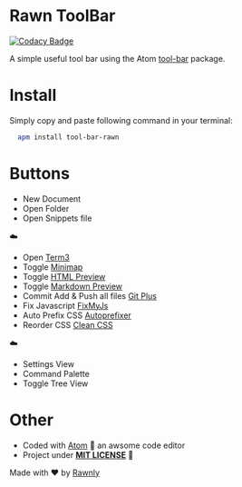 # Rawn ToolBar

[![Codacy Badge](https://api.codacy.com/project/badge/Grade/ada4d1b7e8994ffda387949f05ebd5d2)](https://www.codacy.com/app/fedevitale99/rawn-tool-bar?utm_source=github.com&utm_medium=referral&utm_content=Rawnly/rawn-tool-bar&utm_campaign=badger)

A simple useful tool bar using the Atom [tool-bar](https://atom.io/packages/tool-bar) package.

# Install
Simply copy and paste following command in your terminal:

```bash
  apm install tool-bar-rawn
```


# Buttons

- New Document
- Open Folder
- Open Snippets file

:cloud:

- Open [Term3][1]
- Toggle [Minimap][2]
- Toggle [HTML Preview][3]
- Toggle [Markdown Preview][4]
- Commit Add & Push all files [Git Plus][5]
- Fix Javascript [FixMyJs][6]
- Auto Prefix CSS [Autoprefixer][7]
- Reorder CSS [Clean CSS][8]

:cloud:

- Settings View
- Command Palette
- Toggle Tree View

[1]: https://atom.io/packages/atom-term3
[2]: https://atom.io/packages/minimap
[3]:  https://atom.io/packages/atom-html-preview
[4]: https://atom.io/packages/git-plus
[5]: https://atom.io/packages/fixmyjs
[6]: https://atom.io/packages/css-clean
[7]: https://atom.io/packages/autoprefixer
[8]: https://atom.io/packages/css-clean

# Other
* Coded with [Atom](http://www.atom.io) :metal: an awsome code editor
* Project under [**MIT LICENSE**](http://github.com/Rawnly/rawn-tool-bar/License.md) :scroll:

Made with :heart: by [Rawnly](http://github.com/Rawnly/)
